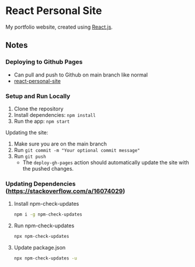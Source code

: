# React Personal Site

My portfolio website, created using [React.js](https://react.dev/).

## Notes
### Deploying to Github Pages
- Can pull and push to Github on main branch like normal
- [react-personal-site](https://enprogames.github.io/react-personal-site/)

### Setup and Run Locally
1. Clone the repository
2. Install dependencies: `npm install`
3. Run the app: `npm start`

Updating the site:
1. Make sure you are on the main branch
2. Run `git commit -m "Your optional commit message"`
3. Run `git push`
    - The `deploy-gh-pages` action should automatically update the site with the pushed changes.

### Updating Dependencies (https://stackoverflow.com/a/16074029)
1. Install npm-check-updates
    ```bash
    npm i -g npm-check-updates
    ```
2. Run npm-check-updates
    ```bash
    npx npm-check-updates
    ```
3. Update package.json
    ```bash
    npx npm-check-updates -u
    ```
